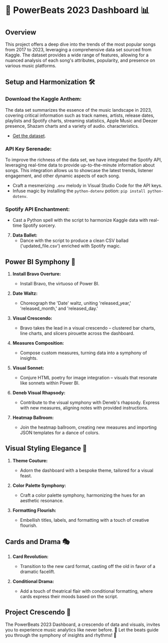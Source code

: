 # 🎵 PowerBeats 2023 Dashboard 📊

## Overview

This project offers a deep dive into the trends of the most popular songs from 2017 to 2023, leveraging a comprehensive data set sourced from Kaggle. The dataset provides a wide range of features, allowing for a nuanced analysis of each song's attributes, popularity, and presence on various music platforms.

## Setup and Harmonization 🛠️

### **Download the Kaggle Anthem:**
   
The data set summarizes the essence of the music landscape in 2023, covering critical information such as track names, artists, release dates, playlists and Spotify charts, streaming statistics, Apple Music and Deezer presence, Shazam charts and a variety of audio. characteristics.
   
   - [Get the dataset](https://www.kaggle.com/datasets/nelgiriyewithana/top-spotify-songs-2023?resource=download).

### **API Key Serenade:**

   To improve the richness of the data set, we have integrated the Spotify API, leveraging real-time data to provide up-to-the-minute information about songs. This integration allows us to showcase the latest trends, listener engagement, and other dynamic aspects of each song.

   - Craft a mesmerizing `.env` melody in Visual Studio Code for the API keys.
   - Infuse magic by installing the `python-dotenv` potion: `pip install python-dotenv`.

### **Spotify API Enchantment:**
   
   - Cast a Python spell with the script to harmonize Kaggle data with real-time Spotify sorcery.

7. **Data Ballet:**
   - Dance with the script to produce a clean CSV ballad ('updated_file.csv') enriched with Spotify magic.

## Power BI Symphony 🎵

1. **Install Bravo Overture:**
   - Install Bravo, the virtuoso of Power BI.

2. **Date Waltz:**
   - Choreograph the 'Date' waltz, uniting 'released_year,' 'released_month,' and 'released_day.'

3. **Visual Crescendo:**
   - Bravo takes the lead in a visual crescendo – clustered bar charts, line charts, and slicers pirouette across the dashboard.

4. **Measures Composition:**
   - Compose custom measures, turning data into a symphony of insights.

5. **Visual Sonnet:**
   - Conjure HTML poetry for image integration – visuals that resonate like sonnets within Power BI.

6. **Deneb Visual Rhapsody:**
   - Contribute to the visual symphony with Deneb's rhapsody. Express with new measures, aligning notes with provided instructions.

7. **Heatmap Ballroom:**
   - Join the heatmap ballroom, creating new measures and importing JSON templates for a dance of colors.

## Visual Styling Elegance 💅

1. **Theme Couture:**
   - Adorn the dashboard with a bespoke theme, tailored for a visual feast.

2. **Color Palette Symphony:**
   - Craft a color palette symphony, harmonizing the hues for an aesthetic resonance.

3. **Formatting Flourish:**
   - Embellish titles, labels, and formatting with a touch of creative flourish.

## Cards and Drama 🎭

1. **Card Revolution:**
   - Transition to the new card format, casting off the old in favor of a dramatic facelift.

2. **Conditional Drama:**
   - Add a touch of theatrical flair with conditional formatting, where cards express their moods based on the script.

## Project Crescendo 🚀

The PowerBeats 2023 Dashboard, a crescendo of data and visuals, invites you to experience music analytics like never before. 🚀 Let the beats guide you through the symphony of insights and rhythms! 🎉

